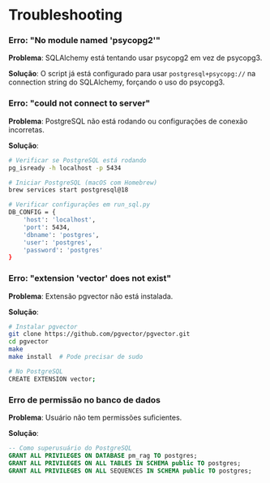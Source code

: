 # Troubleshooting

### Erro: "No module named 'psycopg2'"

**Problema**: SQLAlchemy está tentando usar psycopg2 em vez de psycopg3.

**Solução**: O script já está configurado para usar `postgresql+psycopg://` na connection string do SQLAlchemy, forçando o uso do psycopg3.

### Erro: "could not connect to server"

**Problema**: PostgreSQL não está rodando ou configurações de conexão incorretas.

**Solução**:

```bash
# Verificar se PostgreSQL está rodando
pg_isready -h localhost -p 5434

# Iniciar PostgreSQL (macOS com Homebrew)
brew services start postgresql@18

# Verificar configurações em run_sql.py
DB_CONFIG = {
    'host': 'localhost',
    'port': 5434,
    'dbname': 'postgres',
    'user': 'postgres',
    'password': 'postgres'
}
```

### Erro: "extension 'vector' does not exist"

**Problema**: Extensão pgvector não está instalada.

**Solução**:

```bash
# Instalar pgvector
git clone https://github.com/pgvector/pgvector.git
cd pgvector
make
make install  # Pode precisar de sudo

# No PostgreSQL
CREATE EXTENSION vector;
```

### Erro de permissão no banco de dados

**Problema**: Usuário não tem permissões suficientes.

**Solução**:

```sql
-- Como superusuário do PostgreSQL
GRANT ALL PRIVILEGES ON DATABASE pm_rag TO postgres;
GRANT ALL PRIVILEGES ON ALL TABLES IN SCHEMA public TO postgres;
GRANT ALL PRIVILEGES ON ALL SEQUENCES IN SCHEMA public TO postgres;
```
